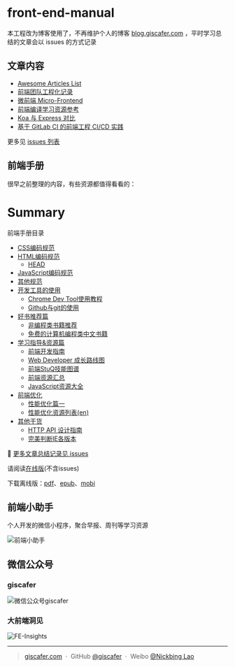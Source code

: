# front-end-manual

本工程改为博客使用了，不再维护个人的博客 [blog.giscafer.com](http://blog.giscafer.com) ，平时学习总结的文章会以 issues 的方式记录

## 文章内容

- [Awesome Articles List](https://github.com/giscafer/front-end-manual/issues/22)
- [前端团队工程化记录](https://github.com/giscafer/front-end-manual/issues/26)
- [微前端 Micro-Frontend](https://github.com/giscafer/front-end-manual/issues/20)
- [前端编译学习资源参考](https://github.com/giscafer/front-end-manual/issues/21)
- [Koa 与 Express 对比](https://github.com/giscafer/front-end-manual/issues/23)
- [基于 GitLab CI 的前端工程 CI/CD 实践 ](https://github.com/giscafer/front-end-manual/issues/27)

更多见 [issues 列表](https://github.com/giscafer/front-end-manual/issues)

## 前端手册

很早之前整理的内容，有些资源都值得看看的：

# Summary
前端手册目录


* [CSS编码规范](css-style-guide.md)
* [HTML编码规范](html-style-guide.md)
	* [HEAD](./html/head.md)
* [JavaScript编码规范](javascript-style-guide.md)
* [其他规范](other-style-guide.md)
* [开发工具的使用](./devtool/dev-tool-intro.md)
    * [Chrome Dev Tool使用教程](./devtool/chrome-dev-course.md)
    * [Github与git的使用](./devtool/awesome-github.md)
* [好书推荐篇](recommended-books.md)
	* [非编程类书籍推荐](./recommended_books/what-non-programming-books-should-programmers-read.md)
	* [免费的计算机编程类中文书籍](./recommended_books/free-programming-books.md)
* [学习指导&资源篇](study-guide.md)
    * [前端开发指南](https://github.com/icepy/Front-End-Develop-Guide)
    * [Web Developer 成长路线图](./study_guide/000-Developer.md)
    * [前端StuQ技能图谱](./study_guide/002-WebStuQ.md)
    * [前端资源汇总](./study_guide/003-front-end-tutorial.md)
    * [JavaScript资源大全](./study_guide/004-awesome-javascript-cn.md)
* [前端优化](web-performance-optimization.md)
	* [性能优化篇一](./performance_optimization/web_performance_optimization01.md)
	* [性能优化资源列表(en)](./performance_optimization/awesome-wpo-list.md)
* [其他干货](./other_tech/)
    * [HTTP API 设计指南](./other_tech/http-api-design.md)
	* [完美判断IE各版本](./other_tech/the-best-method-to-detect-browser.md)
  
:book: [更多文章总结记录见 issues](https://github.com/giscafer/front-end-manual/issues/)

请阅读[在线版](https://giscafer.gitbooks.io/front-end-manual/content/)(不含issues)

下载离线版：[pdf](https://www.gitbook.com/download/pdf/book/giscafer/front-end-manual)、[epub](https://www.gitbook.com/download/epub/book/giscafer/front-end-manual)、[mobi](https://www.gitbook.com/download/mobi/book/giscafer/front-end-manual)

##  前端小助手

个人开发的微信小程序，聚合早报、周刊等学习资源

![前端小助手](https://user-images.githubusercontent.com/8676711/51597092-633a3e80-1f35-11e9-9042-adde594b52c7.jpg)

##  微信公众号

### giscafer

![微信公众号giscafer](./img/qrcode_for_giscafer.jpg)

### 大前端洞见

![FE-Insights](http://ww1.sinaimg.cn/large/940e68eegy1g68ydvk3wvj20k008cjsg.jpg)

---

> [giscafer.com](http://giscafer.com) &nbsp;&middot;&nbsp;
> GitHub [@giscafer](https://github.com/giscafer) &nbsp;&middot;&nbsp;
> Weibo [@Nickbing Lao](https://weibo.com/laohoubin)

[1]: css-style-guide.md
[2]: html-style-guide.md
[3]: javascript-style-guide.md
[4]: other-style-guide.md
[5]: ./devtool/dev-tool-intro.md
[6]: recommended-books.md
[7]: study-guide.md
[8]: web-performance-optimization.md
[9]: ./other_tech/http-api-design.md
